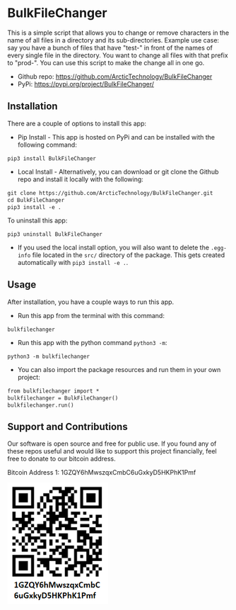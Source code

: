 # BulkFileChanger
This is a simple script that allows you to change or remove characters in the name of all files in a directory and its sub-directories. Example use case: say you have a bunch of files that have "test-" in front of the names of every single file in the directory. You want to change all files with that prefix to "prod-". You can use this script to make the change all in one go.
* Github repo: https://github.com/ArcticTechnology/BulkFileChanger
* PyPi: https://pypi.org/project/BulkFileChanger/

## Installation
There are a couple of options to install this app:
* Pip Install - This app is hosted on PyPi and can be installed with the following command:
```
pip3 install BulkFileChanger
```
* Local Install - Alternatively, you can download or git clone the Github repo and install it locally with the following:
```
git clone https://github.com/ArcticTechnology/BulkFileChanger.git
cd BulkFileChanger
pip3 install -e .
```
To uninstall this app:
```
pip3 uninstall BulkFileChanger
```
* If you used the local install option, you will also want to delete the ```.egg-info``` file located in the ```src/``` directory of the package. This gets created automatically with ```pip3 install -e .```.

## Usage
After installation, you have a couple ways to run this app.
* Run this app from the terminal with this command:
```
bulkfilechanger
```
* Run this app with the python command ```python3 -m```:
```
python3 -m bulkfilechanger
```
* You can also import the package resources and run them in your own project:
```
from bulkfilechanger import *
bulkfilechanger = BulkFileChanger()
bulkfilechanger.run()
```

## Support and Contributions
Our software is open source and free for public use. If you found any of these repos useful and would like to support this project financially, feel free to donate to our bitcoin address.

Bitcoin Address 1: 1GZQY6hMwszqxCmbC6uGxkyD5HKPhK1Pmf

![alt text](https://github.com/ArcticTechnology/BitcoinAddresses/blob/main/btcaddr1.png?raw=true)
